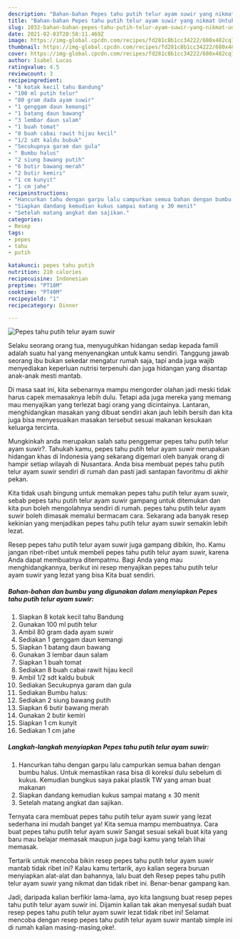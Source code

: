 ```yaml
---
description: "Bahan-bahan Pepes tahu putih telur ayam suwir yang nikmat Untuk Jualan"
title: "Bahan-bahan Pepes tahu putih telur ayam suwir yang nikmat Untuk Jualan"
slug: 1032-bahan-bahan-pepes-tahu-putih-telur-ayam-suwir-yang-nikmat-untuk-jualan
date: 2021-02-03T20:58:11.469Z
image: https://img-global.cpcdn.com/recipes/fd281c8b1cc34222/680x482cq70/pepes-tahu-putih-telur-ayam-suwir-foto-resep-utama.jpg
thumbnail: https://img-global.cpcdn.com/recipes/fd281c8b1cc34222/680x482cq70/pepes-tahu-putih-telur-ayam-suwir-foto-resep-utama.jpg
cover: https://img-global.cpcdn.com/recipes/fd281c8b1cc34222/680x482cq70/pepes-tahu-putih-telur-ayam-suwir-foto-resep-utama.jpg
author: Isabel Lucas
ratingvalue: 4.5
reviewcount: 3
recipeingredient:
- "8 kotak kecil tahu Bandung"
- "100 ml putih telur"
- "80 gram dada ayam suwir"
- "1 genggam daun kemangi"
- "1 batang daun bawang"
- "3 lembar daun salam"
- "1 buah tomat"
- "8 buah cabai rawit hijau kecil"
- "1/2 sdt kaldu bubuk"
- "Secukupnya garam dan gula"
- " Bumbu halus"
- "2 siung bawang putih"
- "6 butir bawang merah"
- "2 butir kemiri"
- "1 cm kunyit"
- "1 cm jahe"
recipeinstructions:
- "Hancurkan tahu dengan garpu lalu campurkan semua bahan dengan bumbu halus. Untuk memastikan rasa bisa di koreksi dulu sebelum di kukus. Kemudian bungkus saya pakai plastik TW yang aman buat makanan"
- "Siapkan dandang kemudian kukus sampai matang ± 30 menit"
- "Setelah matang angkat dan sajikan."
categories:
- Resep
tags:
- pepes
- tahu
- putih

katakunci: pepes tahu putih 
nutrition: 210 calories
recipecuisine: Indonesian
preptime: "PT18M"
cooktime: "PT40M"
recipeyield: "1"
recipecategory: Dinner

---
```



![Pepes tahu putih telur ayam suwir](https://img-global.cpcdn.com/recipes/fd281c8b1cc34222/680x482cq70/pepes-tahu-putih-telur-ayam-suwir-foto-resep-utama.jpg)

Selaku seorang orang tua, menyuguhkan hidangan sedap kepada famili adalah suatu hal yang menyenangkan untuk kamu sendiri. Tanggung jawab seorang ibu bukan sekedar mengatur rumah saja, tapi anda juga wajib menyediakan keperluan nutrisi terpenuhi dan juga hidangan yang disantap anak-anak mesti mantab.

Di masa  saat ini, kita sebenarnya mampu mengorder olahan jadi meski tidak harus capek memasaknya lebih dulu. Tetapi ada juga mereka yang memang mau menyajikan yang terlezat bagi orang yang dicintainya. Lantaran, menghidangkan masakan yang dibuat sendiri akan jauh lebih bersih dan kita juga bisa menyesuaikan masakan tersebut sesuai makanan kesukaan keluarga tercinta. 



Mungkinkah anda merupakan salah satu penggemar pepes tahu putih telur ayam suwir?. Tahukah kamu, pepes tahu putih telur ayam suwir merupakan hidangan khas di Indonesia yang sekarang digemari oleh banyak orang di hampir setiap wilayah di Nusantara. Anda bisa membuat pepes tahu putih telur ayam suwir sendiri di rumah dan pasti jadi santapan favoritmu di akhir pekan.

Kita tidak usah bingung untuk memakan pepes tahu putih telur ayam suwir, sebab pepes tahu putih telur ayam suwir gampang untuk ditemukan dan kita pun boleh mengolahnya sendiri di rumah. pepes tahu putih telur ayam suwir boleh dimasak memalui bermacam cara. Sekarang ada banyak resep kekinian yang menjadikan pepes tahu putih telur ayam suwir semakin lebih lezat.

Resep pepes tahu putih telur ayam suwir juga gampang dibikin, lho. Kamu jangan ribet-ribet untuk membeli pepes tahu putih telur ayam suwir, karena Anda dapat membuatnya ditempatmu. Bagi Anda yang mau menghidangkannya, berikut ini resep menyajikan pepes tahu putih telur ayam suwir yang lezat yang bisa Kita buat sendiri.

<!--inarticleads1-->

##### Bahan-bahan dan bumbu yang digunakan dalam menyiapkan Pepes tahu putih telur ayam suwir:

1. Siapkan 8 kotak kecil tahu Bandung
1. Gunakan 100 ml putih telur
1. Ambil 80 gram dada ayam suwir
1. Sediakan 1 genggam daun kemangi
1. Siapkan 1 batang daun bawang
1. Gunakan 3 lembar daun salam
1. Siapkan 1 buah tomat
1. Sediakan 8 buah cabai rawit hijau kecil
1. Ambil 1/2 sdt kaldu bubuk
1. Sediakan Secukupnya garam dan gula
1. Sediakan  Bumbu halus:
1. Sediakan 2 siung bawang putih
1. Siapkan 6 butir bawang merah
1. Gunakan 2 butir kemiri
1. Siapkan 1 cm kunyit
1. Sediakan 1 cm jahe




<!--inarticleads2-->

##### Langkah-langkah menyiapkan Pepes tahu putih telur ayam suwir:

1. Hancurkan tahu dengan garpu lalu campurkan semua bahan dengan bumbu halus. Untuk memastikan rasa bisa di koreksi dulu sebelum di kukus. Kemudian bungkus saya pakai plastik TW yang aman buat makanan
1. Siapkan dandang kemudian kukus sampai matang ± 30 menit
1. Setelah matang angkat dan sajikan.




Ternyata cara membuat pepes tahu putih telur ayam suwir yang lezat sederhana ini mudah banget ya! Kita semua mampu membuatnya. Cara buat pepes tahu putih telur ayam suwir Sangat sesuai sekali buat kita yang baru mau belajar memasak maupun juga bagi kamu yang telah lihai memasak.

Tertarik untuk mencoba bikin resep pepes tahu putih telur ayam suwir mantab tidak ribet ini? Kalau kamu tertarik, ayo kalian segera buruan menyiapkan alat-alat dan bahannya, lalu buat deh Resep pepes tahu putih telur ayam suwir yang nikmat dan tidak ribet ini. Benar-benar gampang kan. 

Jadi, daripada kalian berfikir lama-lama, ayo kita langsung buat resep pepes tahu putih telur ayam suwir ini. Dijamin kalian tak akan menyesal sudah buat resep pepes tahu putih telur ayam suwir lezat tidak ribet ini! Selamat mencoba dengan resep pepes tahu putih telur ayam suwir mantab simple ini di rumah kalian masing-masing,oke!.

